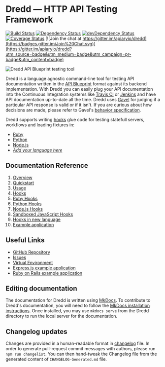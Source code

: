 # Dredd — HTTP API Testing Framework

[![Build Status](https://travis-ci.org/apiaryio/dredd.png?branch=master)](https://travis-ci.org/apiaryio/dredd)
[![Dependency Status](https://david-dm.org/apiaryio/dredd.png)](https://david-dm.org/apiaryio/dredd)
[![devDependency Status](https://david-dm.org/apiaryio/dredd/dev-status.png)](https://david-dm.org/apiaryio/dredd#info=devDependencies)
[![Coverage Status](https://coveralls.io/repos/apiaryio/dredd/badge.png?branch=master)](https://coveralls.io/r/apiaryio/dredd?branch=master)
[![Join the chat at https://gitter.im/apiaryio/dredd](https://badges.gitter.im/Join%20Chat.svg)](https://gitter.im/apiaryio/dredd?utm_source=badge&utm_medium=badge&utm_campaign=pr-badge&utm_content=badge)

![Dredd API Blueprint testing tool](https://raw.github.com/apiaryio/dredd/master/img/Dredd.png)

Dredd is a language agnostic command-line tool for testing API documentation written in the [API Blueprint][]
format against its backend implementation. With Dredd you can easily plug your
API documentation into the Continuous Integration systems like [Travis CI][]
or [Jenkins][] and have API documentation up-to-date all the time.
Dredd uses [Gavel][] for judging if a particular API response is valid
or if it isn't. If you are curious about how decisions are made, please refer
to Gavel's [behavior specification][].

Dredd supports writing [hooks](hooks.md) glue code for testing statefull servers, workflows and loading fixtures in:

- [Ruby](hooks-ruby.md)
- [Python](hooks-python.md)
- [Node.js](hooks-nodejs.md)
- [*Add your language here*](hooks-new-language.md)

## Documentation Reference

1. [Overview](overview.md)
2. [Quickstart](quickstart.md)
3. [Usage](usage.md)
4. [Hooks](hooks.md)
5. [Ruby Hooks](hooks-ruby.md)
6. [Python Hooks](hooks-python.md)
7. [Node.js Hooks](hooks-nodejs.md)
8. [Sandboxed JavaScript Hooks](hooks-js-sandbox.md)
9. [Hooks in new language](hooks-new-language.md)
10. [Example application](example.md)

## Useful Links

- [GitHub Repository](https://github.com/apiaryio/dredd)
- [Issues](https://github.com/apiaryio/dredd/issues?q=is%3Aopen)
- [Virtual Environment](https://github.com/apiaryio/dredd/blob/master/VirtualDevelopmentEnvironment.md)
- [Express.js example application](http://github.com/apiaryio/dredd-example)
- [Ruby on Rails example application](https://github.com/theodorton/dredd-test-rails)

[API Blueprint]: http://apiblueprint.org/
[test coverage]: https://coveralls.io/r/apiaryio/dredd?branch=master
[Travis CI]: https://travis-ci.org/
[Jenkins]: http://jenkins-ci.org/
[Gavel]: http://blog.apiary.io/2013/07/24/Bam-this-is-Gavel/
[behavior specification]: https://www.relishapp.com/apiary/gavel/docs

## Editing documentation

The documentation for Dredd is written using [MkDocs](http://www.mkdocs.org/). To contribute to Dredd's documentation, you will need to follow the [MkDocs installation instructions](http://www.mkdocs.org/#installation). Once installed, you may use `mkdocs serve` from the Dredd directory to run the local server for the documentation.

## Changelog updates

Changes are provided in a human-readable format in [changelog](CHANGELOG.md) file.
In order to generate pull-request commit messages with authors, please run `npm run changelist`. You can then hand-tweak the Changelog file from the generated content of `CHANGELOG-Generated.md` file.
